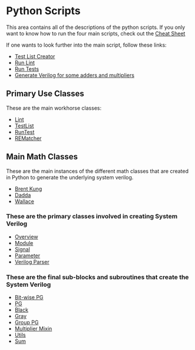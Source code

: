 # Python Scripts

This area contains all of the descriptions of the python scripts. If you only want to know how to run the four main scripts, check out the [Cheat Sheet](./cheat_sheet.md)

If one wants to look further into the main script, follow these links:

* [Test List Creator](list_test_wrap.md)
* [Run Lint](lint_wrap.md)
* [Run Tests](run_test_wrap.md)
* [Generate Verilog for some adders and multipliers](math_generate.md)

## Primary Use Classes

These are the main workhorse classes:

* [Lint](lint.md)
* [TestList](list_test.md)
* [RunTest](run_test.md)
* [REMatcher](REMatcher.md)

## Main Math Classes

These are the main instances of the different math classes that are created in Python to generate the underlying system verilog.

* [Brent Kung](brent_kung_adder.md)
* [Dadda](dadda_multiplier.md)
* [Wallace](wallace_multiplier.md)

### These are the primary classes involved in creating System Verilog

* [Overview](verilog_class_overview.md)
* [Module](module.md)
* [Signal](signal.md)
* [Parameter](param.md)
* [Verilog Parser](verilog_parser.md)

### These are the final sub-blocks and subroutines that create the System Verilog

* [Bit-wise PG](bitwise_pg_logic.md)
* [PG](pg.md)
* [Black](black.md)
* [Gray](gray.md)
* [Group PG](group_pg_logic.md)
* [Multiplier Mixin](multiplier_mixin.md)
* [Utils](utils.md)
* [Sum](sum_logic.md)
